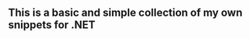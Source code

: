 This is a basic and simple collection of my own snippets for .NET
------------------------------------
